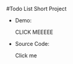#Todo List Short Project

- Demo: <p src ="https://gyazo.com/6d924ba713c71e8633aee3ead8463051">CLICK MEEEEE</p>
- Source Code: <p src ="https://github.com/RyanTren/JavaScript-Learning/tree/main/to-do%20list%20project">Click me</p>
